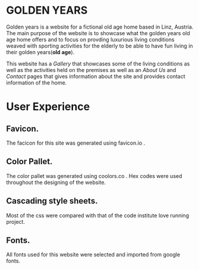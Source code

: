 # GOLDEN YEARS

Golden years is a website for a fictional old age home based in Linz, Austria. The main purpose of the website is to showcase what the golden years old age home offers and to focus on provding luxurious living conditions weaved with sporting activities for the elderly to be able to have fun living in their golden years(**old age**).

This website has a *Gallery* that showcases some of the living conditions as well as the activities held on the premises as well as an *About Us* and *Contact* pages that gives information about the site and provides contact information of the home.

# User Experience

## Favicon.

The facicon for this site was generated using favicon.io .

## Color Pallet.

The color pallet was generated using coolors.co .
Hex codes were used throughout the designing of the website.

## Cascading style sheets.

Most of the css were compared with that of the code institute love running project.

## Fonts.
All fonts used for this website were selected and imported from google fonts.